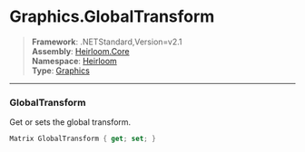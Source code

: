 # Graphics.GlobalTransform

> **Framework**: .NETStandard,Version=v2.1  
> **Assembly**: [Heirloom.Core][0]  
> **Namespace**: [Heirloom][0]  
> **Type**: [Graphics][1]  

--------------------------------------------------------------------------------

### GlobalTransform

Get or sets the global transform.

```cs
Matrix GlobalTransform { get; set; }
```

[0]: ../Heirloom.Core.md
[1]: Heirloom.Graphics.md
